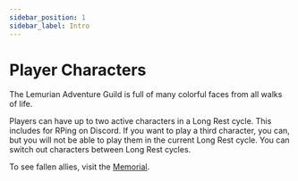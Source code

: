 ```yaml
---
sidebar_position: 1
sidebar_label: Intro
---
```


# Player Characters

The Lemurian Adventure Guild is full of many colorful faces from all walks of life.

Players can have up to two active characters in a Long Rest cycle. This includes for RPing on Discord. If you want to play a third character, you can, but you will not be able to play them in the current Long Rest cycle. You can switch out characters between Long Rest cycles.

To see fallen allies, visit the [Memorial](/memorial).
